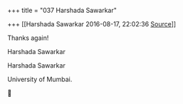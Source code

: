 +++
title = "037 Harshada Sawarkar"

+++
[[Harshada Sawarkar	2016-08-17, 22:02:36 [Source](https://groups.google.com/g/bvparishat/c/NPcHTRNM0Hk)]]



Thanks again!  

Harshada Sawarkar  

  

Harshada Sawarkar  

University of Mumbai.  

  



